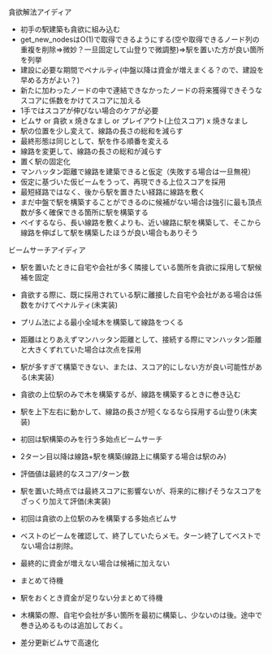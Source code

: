 貪欲解法アイディア
- 初手の駅建築も貪欲に組み込む
- get_new_nodesはO(1)で取得できるようにする(空や取得できるノード列の重複を削除=>微妙？一旦固定して山登りで微調整)=>駅を置いた方が良い箇所を列挙
- 建設に必要な期間でペナルティ(中盤以降は資金が増えまくる？ので、建設を早める方がよい？)
- 新たに加わったノードの中で連結できなかったノードの将来獲得できそうなスコアに係数をかけてスコアに加える
- 1手ではスコアが伸びない場合のケアが必要
- ビムサ or 貪欲 x 焼きなまし or プレイアウト(上位スコア) x 焼きなまし
- 駅の位置を少し変えて、線路の長さの総和を減らす
- 最終形態は同じとして、駅を作る順番を変える
- 線路を変更して、線路の長さの総和が減らす
- 置く駅の固定化
- マンハッタン距離で線路を建築できると仮定（失敗する場合は一旦無視）
- 仮定に基づいた仮ビームをうって、再現できる上位スコアを採用
- 最短経路ではなく、後から駅を置きたい経路に線路を敷く
- まだ中盤で駅を構築することができるのに候補がない場合は強引に最も頂点数が多く確保できる箇所に駅を構築する
- ペイするなら、長い線路を敷くよりも、近い線路に駅を構築して、そこから線路を伸ばして駅を構築したほうが良い場合もありそう

ビームサーチアイディア
- 駅を置いたときに自宅や会社が多く隣接している箇所を貪欲に採用して駅候補を固定
- 貪欲する際に、既に採用されている駅に離接した自宅や会社がある場合は係数をかけてペナルティ(未実装)
- プリム法による最小全域木を構築して線路をつくる
- 距離はとりあえずマンハッタン距離として、接続する際にマンハッタン距離と大きくずれていた場合は次点を採用
- 駅が多すぎて構築できない、または、スコア的にしない方が良い可能性がある(未実装)
- 貪欲の上位駅のみで木を構築するが、線路を構築するときに巻き込む
- 駅を上下左右に動かして、線路の長さが短くなるなら採用する山登り(未実装)
- 初回は駅構築のみを行う多始点ビームサーチ
- 2ターン目以降は線路+駅を構築(線路上に構築する場合は駅のみ)
- 評価値は最終的なスコア/ターン数
- 駅を置いた時点では最終スコアに影響ないが、将来的に稼げそうなスコアをざっくり加えて評価(未実装)

- 初回は貪欲の上位駅のみを構築する多始点ビムサ
- ベストのビームを確認して、終了していたらメモ。ターン終了してベストでない場合は削除。
- 最終的に資金が増えない場合は候補に加えない
- まとめて待機
- 駅をおくとき資金が足りない分まとめて待機
- 木構築の際、自宅や会社が多い箇所を最初に構築し、少ないのは後。途中で巻き込めるものは追加しておく。
- 差分更新ビムサで高速化